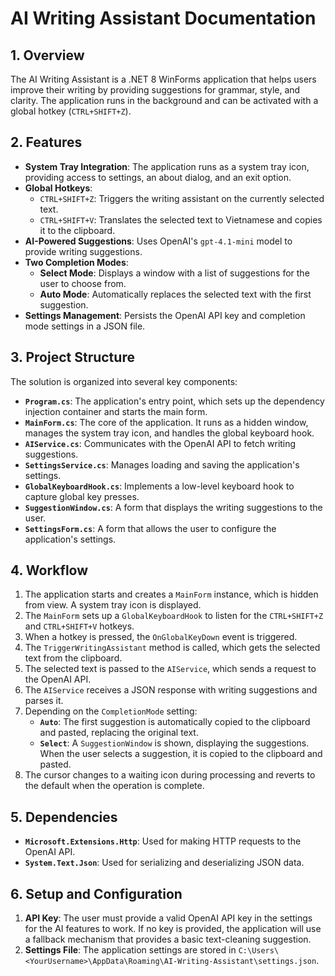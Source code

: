 # AI Writing Assistant Documentation

## 1. Overview

The AI Writing Assistant is a .NET 8 WinForms application that helps users improve their writing by providing suggestions for grammar, style, and clarity. The application runs in the background and can be activated with a global hotkey (`CTRL+SHIFT+Z`).

## 2. Features

- **System Tray Integration**: The application runs as a system tray icon, providing access to settings, an about dialog, and an exit option.
- **Global Hotkeys**:
  - `CTRL+SHIFT+Z`: Triggers the writing assistant on the currently selected text.
  - `CTRL+SHIFT+V`: Translates the selected text to Vietnamese and copies it to the clipboard.
- **AI-Powered Suggestions**: Uses OpenAI's `gpt-4.1-mini` model to provide writing suggestions.
- **Two Completion Modes**:
    - **Select Mode**: Displays a window with a list of suggestions for the user to choose from.
    - **Auto Mode**: Automatically replaces the selected text with the first suggestion.
- **Settings Management**: Persists the OpenAI API key and completion mode settings in a JSON file.

## 3. Project Structure

The solution is organized into several key components:

- **`Program.cs`**: The application's entry point, which sets up the dependency injection container and starts the main form.
- **`MainForm.cs`**: The core of the application. It runs as a hidden window, manages the system tray icon, and handles the global keyboard hook.
- **`AIService.cs`**: Communicates with the OpenAI API to fetch writing suggestions.
- **`SettingsService.cs`**: Manages loading and saving the application's settings.
- **`GlobalKeyboardHook.cs`**: Implements a low-level keyboard hook to capture global key presses.
- **`SuggestionWindow.cs`**: A form that displays the writing suggestions to the user.
- **`SettingsForm.cs`**: A form that allows the user to configure the application's settings.

## 4. Workflow

1. The application starts and creates a `MainForm` instance, which is hidden from view. A system tray icon is displayed.
2. The `MainForm` sets up a `GlobalKeyboardHook` to listen for the `CTRL+SHIFT+Z` and `CTRL+SHIFT+V` hotkeys.
3. When a hotkey is pressed, the `OnGlobalKeyDown` event is triggered.
4. The `TriggerWritingAssistant` method is called, which gets the selected text from the clipboard.
5. The selected text is passed to the `AIService`, which sends a request to the OpenAI API.
6. The `AIService` receives a JSON response with writing suggestions and parses it.
7. Depending on the `CompletionMode` setting:
    - **`Auto`**: The first suggestion is automatically copied to the clipboard and pasted, replacing the original text.
    - **`Select`**: A `SuggestionWindow` is shown, displaying the suggestions. When the user selects a suggestion, it is copied to the clipboard and pasted.
8. The cursor changes to a waiting icon during processing and reverts to the default when the operation is complete.

## 5. Dependencies

- **`Microsoft.Extensions.Http`**: Used for making HTTP requests to the OpenAI API.
- **`System.Text.Json`**: Used for serializing and deserializing JSON data.

## 6. Setup and Configuration

1.  **API Key**: The user must provide a valid OpenAI API key in the settings for the AI features to work. If no key is provided, the application will use a fallback mechanism that provides a basic text-cleaning suggestion.
2.  **Settings File**: The application settings are stored in `C:\Users\<YourUsername>\AppData\Roaming\AI-Writing-Assistant\settings.json`.
